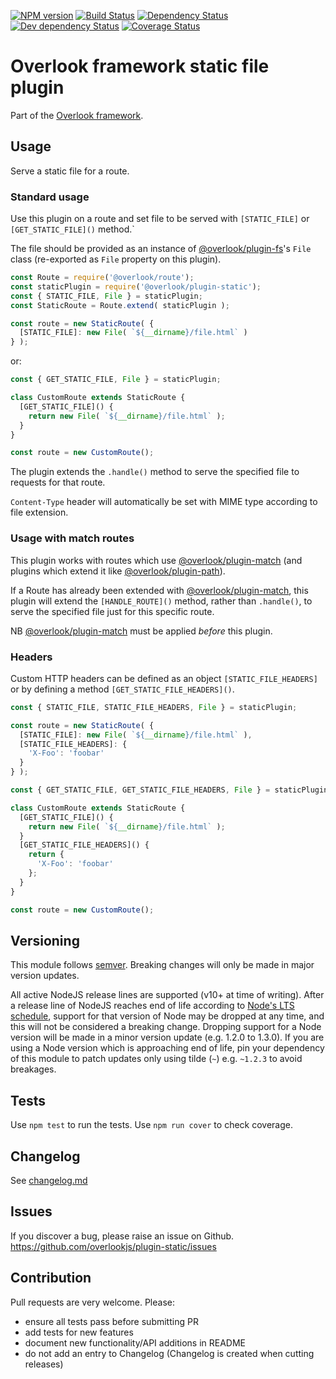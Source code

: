 [![NPM version](https://img.shields.io/npm/v/@overlook/plugin-static.svg)](https://www.npmjs.com/package/@overlook/plugin-static)
[![Build Status](https://img.shields.io/travis/overlookjs/plugin-static/master.svg)](https://travis-ci.org/overlookjs/plugin-static)
[![Dependency Status](https://img.shields.io/david/overlookjs/plugin-static.svg)](https://david-dm.org/overlookjs/plugin-static)
[![Dev dependency Status](https://img.shields.io/david/dev/overlookjs/plugin-static.svg)](https://david-dm.org/overlookjs/plugin-static)
[![Coverage Status](https://img.shields.io/coveralls/overlookjs/plugin-static/master.svg)](https://coveralls.io/r/overlookjs/plugin-static)

# Overlook framework static file plugin

Part of the [Overlook framework](https://overlookjs.github.io/).

## Usage

Serve a static file for a route.

### Standard usage

Use this plugin on a route and set file to be served with `[STATIC_FILE]` or `[GET_STATIC_FILE]()` method.`

The file should be provided as an instance of [@overlook/plugin-fs](https://www.npmjs.com/package/@overlook/plugin-fs)'s `File` class (re-exported as `File` property on this plugin).

```js
const Route = require('@overlook/route');
const staticPlugin = require('@overlook/plugin-static');
const { STATIC_FILE, File } = staticPlugin;
const StaticRoute = Route.extend( staticPlugin );

const route = new StaticRoute( {
  [STATIC_FILE]: new File( `${__dirname}/file.html` )
} );
```

or:

```js
const { GET_STATIC_FILE, File } = staticPlugin;

class CustomRoute extends StaticRoute {
  [GET_STATIC_FILE]() {
    return new File( `${__dirname}/file.html` );
  }
}

const route = new CustomRoute();
```

The plugin extends the `.handle()` method to serve the specified file to requests for that route.

`Content-Type` header will automatically be set with MIME type according to file extension.

### Usage with match routes

This plugin works with routes which use [@overlook/plugin-match](https://www.npmjs.com/package/@overlook/plugin-match) (and plugins which extend it like [@overlook/plugin-path](https://www.npmjs.com/package/@overlook/plugin-path)).

If a Route has already been extended with [@overlook/plugin-match](https://www.npmjs.com/package/@overlook/plugin-match), this plugin will extend the `[HANDLE_ROUTE]()` method, rather than `.handle()`, to serve the specified file just for this specific route.

NB [@overlook/plugin-match](https://www.npmjs.com/package/@overlook/plugin-match) must be applied *before* this plugin.

### Headers

Custom HTTP headers can be defined as an object `[STATIC_FILE_HEADERS]` or by defining a method `[GET_STATIC_FILE_HEADERS]()`.

```js
const { STATIC_FILE, STATIC_FILE_HEADERS, File } = staticPlugin;

const route = new StaticRoute( {
  [STATIC_FILE]: new File( `${__dirname}/file.html` ),
  [STATIC_FILE_HEADERS]: {
    'X-Foo': 'foobar'
  }
} );
```

```js
const { GET_STATIC_FILE, GET_STATIC_FILE_HEADERS, File } = staticPlugin;

class CustomRoute extends StaticRoute {
  [GET_STATIC_FILE]() {
    return new File( `${__dirname}/file.html` );
  }
  [GET_STATIC_FILE_HEADERS]() {
    return {
      'X-Foo': 'foobar'
    };
  }
}

const route = new CustomRoute();
```

## Versioning

This module follows [semver](https://semver.org/). Breaking changes will only be made in major version updates.

All active NodeJS release lines are supported (v10+ at time of writing). After a release line of NodeJS reaches end of life according to [Node's LTS schedule](https://nodejs.org/en/about/releases/), support for that version of Node may be dropped at any time, and this will not be considered a breaking change. Dropping support for a Node version will be made in a minor version update (e.g. 1.2.0 to 1.3.0). If you are using a Node version which is approaching end of life, pin your dependency of this module to patch updates only using tilde (`~`) e.g. `~1.2.3` to avoid breakages.

## Tests

Use `npm test` to run the tests. Use `npm run cover` to check coverage.

## Changelog

See [changelog.md](https://github.com/overlookjs/plugin-static/blob/master/changelog.md)

## Issues

If you discover a bug, please raise an issue on Github. https://github.com/overlookjs/plugin-static/issues

## Contribution

Pull requests are very welcome. Please:

* ensure all tests pass before submitting PR
* add tests for new features
* document new functionality/API additions in README
* do not add an entry to Changelog (Changelog is created when cutting releases)
